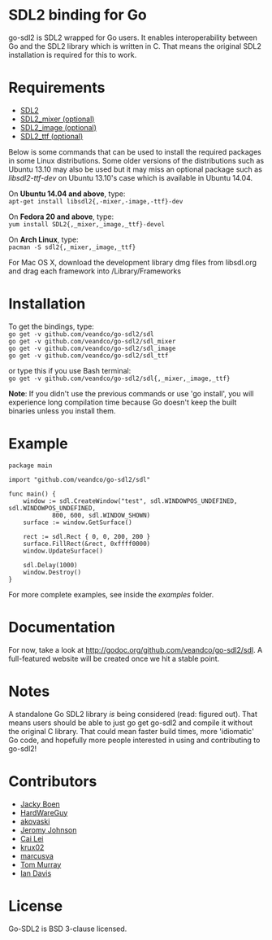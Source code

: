 SDL2 binding for Go
===================
go-sdl2 is SDL2 wrapped for Go users. It enables interoperability between Go and the SDL2 library which is written in C. That means the original SDL2 installation is required for this to work.

Requirements
============
* [SDL2](http://libsdl.org/download-2.0.php)
* [SDL2_mixer (optional)](http://www.libsdl.org/projects/SDL_mixer/)
* [SDL2_image (optional)](http://www.libsdl.org/projects/SDL_image/)
* [SDL2_ttf (optional)](http://www.libsdl.org/projects/SDL_ttf/)

Below is some commands that can be used to install the required packages in
some Linux distributions. Some older versions of the distributions such as
Ubuntu 13.10 may also be used but it may miss an optional package such as
_libsdl2-ttf-dev_ on Ubuntu 13.10's case which is available in Ubuntu 14.04.

On __Ubuntu 14.04 and above__, type:  
`apt-get install libsdl2{,-mixer,-image,-ttf}-dev`

On __Fedora 20 and above__, type:  
`yum install SDL2{,_mixer,_image,_ttf}-devel`

On __Arch Linux__, type:  
`pacman -S sdl2{,_mixer,_image,_ttf}`

For Mac OS X, download the development library dmg files from libsdl.org and drag each framework into /Library/Frameworks

Installation
============
To get the bindings, type:  
`go get -v github.com/veandco/go-sdl2/sdl`  
`go get -v github.com/veandco/go-sdl2/sdl_mixer`  
`go get -v github.com/veandco/go-sdl2/sdl_image`  
`go get -v github.com/veandco/go-sdl2/sdl_ttf`

or type this if you use Bash terminal:  
`go get -v github.com/veandco/go-sdl2/sdl{,_mixer,_image,_ttf}`

__Note__: If you didn't use the previous commands or use 'go install', you will experience long
compilation time because Go doesn't keep the built binaries unless you install them.

Example
=======
	package main

	import "github.com/veandco/go-sdl2/sdl"

	func main() {
		window := sdl.CreateWindow("test", sdl.WINDOWPOS_UNDEFINED, sdl.WINDOWPOS_UNDEFINED,
				800, 600, sdl.WINDOW_SHOWN)
		surface := window.GetSurface()

		rect := sdl.Rect { 0, 0, 200, 200 }
		surface.FillRect(&rect, 0xffff0000)
		window.UpdateSurface()

		sdl.Delay(1000)
		window.Destroy()
	}


For more complete examples, see inside the _examples_ folder.

Documentation
=============
For now, take a look at http://godoc.org/github.com/veandco/go-sdl2/sdl. A full-featured website will be created once we hit a stable point.

Notes
=====
A standalone Go SDL2 library _is_ being considered (read: figured out). That means users should be able to just go get go-sdl2 and compile it without the original C library. That could mean faster build times, more 'idiomatic' Go code, and hopefully more people interested in using and contributing to go-sdl2!
 
Contributors
============
* [Jacky Boen](https://github.com/jackyb)
* [HardWareGuy](https://github.com/HardWareGuy)
* [akovaski](https://github.com/akovaski)
* [Jeromy Johnson](https://github.com/whyrusleeping)
* [Cai Lei](https://github.com/ccll)
* [krux02](https://github.com/krux02)
* [marcusva](https://github.com/marcusva)
* [Tom Murray](https://github.com/TomMurray)
* [Ian Davis](https://github.com/iand)

License
=======
Go-SDL2 is BSD 3-clause licensed.
